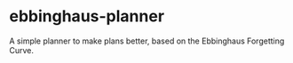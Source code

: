 # ebbinghaus-planner
A simple planner to make plans better, based on the Ebbinghaus Forgetting Curve.
